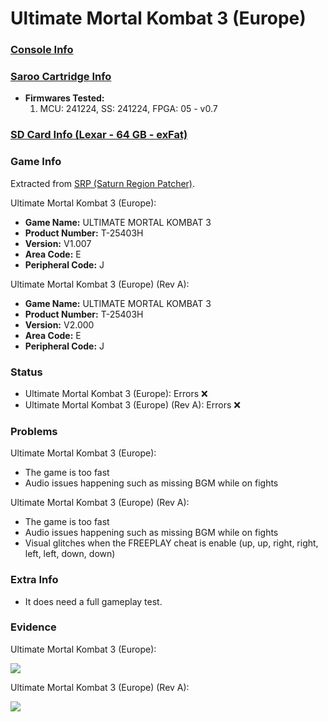 # Ultimate Mortal Kombat 3 (Europe)

### [Console Info](../../../../Info/Consoles/VA13/README.md)

### [Saroo Cartridge Info](../../../../Info/Cartridges/GuangzhouSanStarOnlineShop/1.6/README.md)

- <b>Firmwares Tested:</b>
  1. MCU: 241224, SS: 241224, FPGA: 05 - v0.7

### [SD Card Info (Lexar - 64 GB - exFat)](../../../../Info/SdCards/Lexar/64GB/exfat/README.md)

### Game Info

Extracted from [SRP (Saturn Region Patcher)](https://segaxtreme.net/resources/saturn-region-patcher.81/download).

Ultimate Mortal Kombat 3 (Europe):

- <b>Game Name:</b> ULTIMATE MORTAL KOMBAT 3
- <b>Product Number:</b> T-25403H
- <b>Version:</b> V1.007
- <b>Area Code:</b> E
- <b>Peripheral Code:</b> J

Ultimate Mortal Kombat 3 (Europe) (Rev A):

- <b>Game Name:</b> ULTIMATE MORTAL KOMBAT 3
- <b>Product Number:</b> T-25403H
- <b>Version:</b> V2.000
- <b>Area Code:</b> E
- <b>Peripheral Code:</b> J

### Status

- Ultimate Mortal Kombat 3 (Europe): Errors :x:
- Ultimate Mortal Kombat 3 (Europe) (Rev A): Errors :x:

### Problems

Ultimate Mortal Kombat 3 (Europe):

- The game is too fast
- Audio issues happening such as missing BGM while on fights

Ultimate Mortal Kombat 3 (Europe) (Rev A):

- The game is too fast
- Audio issues happening such as missing BGM while on fights
- Visual glitches when the FREEPLAY cheat is enable (up, up, right, right, left, left, down, down)

### Extra Info

- It does need a full gameplay test.

### Evidence

Ultimate Mortal Kombat 3 (Europe):

[![](https://img.youtube.com/vi/-TilxJDBRf4/0.jpg)](https://www.youtube.com/watch?v=-TilxJDBRf4)

Ultimate Mortal Kombat 3 (Europe) (Rev A):

[![](https://img.youtube.com/vi/beDl11mC5qI/0.jpg)](https://www.youtube.com/watch?v=beDl11mC5qI)
